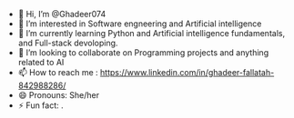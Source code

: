 - 👋 Hi, I’m @Ghadeer074
- 👀 I’m interested in Software engneering and Artificial intelligence 
- 🌱 I’m currently learning Python and Artificial intelligence fundamentals, and Full-stack devoloping. 
- 💞️ I’m looking to collaborate on Programming projects and anything related to AI 
- 📫 How to reach me : https://www.linkedin.com/in/ghadeer-fallatah-842988286/
- 😄 Pronouns: She/her
- ⚡ Fun fact: .

<!---
Ghadeer074/Ghadeer074 is a ✨ special ✨ repository because its `README.md` (this file) appears on your GitHub profile.
You can click the Preview link to take a look at your changes.
--->
